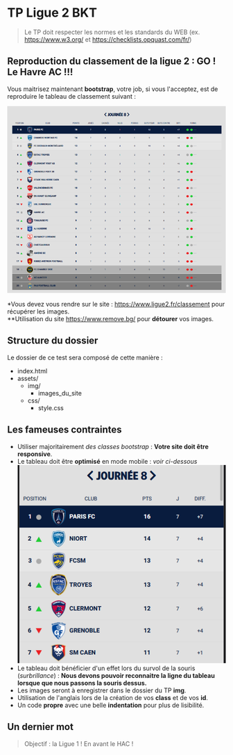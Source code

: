 # TP Ligue 2 BKT

> Le TP doit respecter les normes et les standards du WEB (ex. <https://www.w3.org/> et <https://checklists.opquast.com/fr/>)

## Reproduction du classement de la ligue 2 : GO ! Le **Havre AC** !!!

Vous maitrisez maintenant **bootstrap**, votre job, si vous l'acceptez, est de reproduire le tableau de classement suivant :  

![Tableau](img/capture_01.PNG "Tableau")  

*Vous devez vous rendre sur le site : <https://www.ligue2.fr/classement> pour récupérer les images.  
**Utilisation du site <https://www.remove.bg/> pour **détourer** vos images.  

## Structure du dossier

Le dossier de ce test sera composé de cette manière :

* index.html
* assets/
    * img/
        * images_du_site
    * css/
        * style.css

## Les fameuses contraintes

* Utiliser majoritairement *des classes bootstrap* : **Votre site doit être responsive**.
* Le tableau doit être **optimisé** en mode mobile : *voir ci-dessous*
![Tableau](img/capture_02.PNG "Tableau")  
* Le tableau doit bénéficier d'un effet lors du survol de la souris (*surbrillance*) : **Nous devons pouvoir reconnaitre la ligne du tableau lorsque que nous passons la souris dessus.**
* Les images seront à enregistrer dans le dossier du TP **img**.
* Utilisation de l'anglais lors de la création de vos **class** et de vos **id**.
* Un code **propre** avec une belle **indentation** pour plus de lisibilité.

## Un dernier mot

> Objectif : la Ligue 1 ! En avant le HAC !
